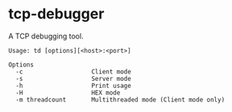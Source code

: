 # tcp-debugger
A TCP debugging tool.

```
Usage: td [options][<host>:<port>]

Options
  -c                   Client mode
  -s                   Server mode
  -h                   Print usage
  -H                   HEX mode
  -m threadcount       Multithreaded mode (Client mode only)
```
